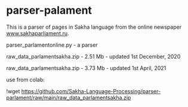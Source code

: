 # parser-palament

This is a parser of pages in Sakha language from the online newspaper www.sakhaparliament.ru.

parser_parlamentonline.py - a parser

raw_data_parlamentsakha.zip - 2.51 Mb - updated 1st December, 2020

raw_data_parlamentsakha.zip - 3.73 Mb - updated 1st April, 2021

use from colab:

!wget https://github.com/Sakha-Language-Processing/parser-parlament/raw/main/raw_data_parlamentsakha.zip
